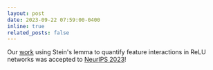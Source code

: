 ```yaml
---
layout: post
date: 2023-09-22 07:59:00-0400
inline: true
related_posts: false
---
```


Our [work](https://neurips.cc/virtual/2023/poster/70998) using Stein's lemma to quantify feature interactions in ReLU networks was accepted to [NeurIPS 2023](https://neurips.cc/virtual/2023/index.html)!
